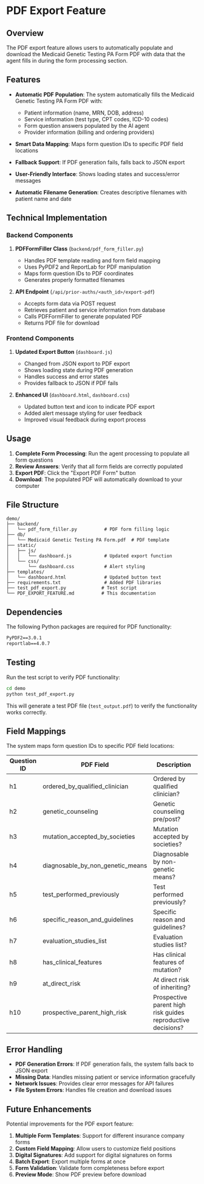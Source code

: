 # PDF Export Feature

## Overview

The PDF export feature allows users to automatically populate and download the Medicaid Genetic Testing PA Form PDF with data that the agent fills in during the form processing section.

## Features

- **Automatic PDF Population**: The system automatically fills the Medicaid Genetic Testing PA Form PDF with:
  - Patient information (name, MRN, DOB, address)
  - Service information (test type, CPT codes, ICD-10 codes)
  - Form question answers populated by the AI agent
  - Provider information (billing and ordering providers)

- **Smart Data Mapping**: Maps form question IDs to specific PDF field locations
- **Fallback Support**: If PDF generation fails, falls back to JSON export
- **User-Friendly Interface**: Shows loading states and success/error messages
- **Automatic Filename Generation**: Creates descriptive filenames with patient name and date

## Technical Implementation

### Backend Components

1. **PDFFormFiller Class** (`backend/pdf_form_filler.py`)
   - Handles PDF template reading and form field mapping
   - Uses PyPDF2 and ReportLab for PDF manipulation
   - Maps form question IDs to PDF coordinates
   - Generates properly formatted filenames

2. **API Endpoint** (`/api/prior-auths/<auth_id>/export-pdf`)
   - Accepts form data via POST request
   - Retrieves patient and service information from database
   - Calls PDFFormFiller to generate populated PDF
   - Returns PDF file for download

### Frontend Components

1. **Updated Export Button** (`dashboard.js`)
   - Changed from JSON export to PDF export
   - Shows loading state during PDF generation
   - Handles success and error states
   - Provides fallback to JSON if PDF fails

2. **Enhanced UI** (`dashboard.html`, `dashboard.css`)
   - Updated button text and icon to indicate PDF export
   - Added alert message styling for user feedback
   - Improved visual feedback during export process

## Usage

1. **Complete Form Processing**: Run the agent processing to populate all form questions
2. **Review Answers**: Verify that all form fields are correctly populated
3. **Export PDF**: Click the "Export PDF Form" button
4. **Download**: The populated PDF will automatically download to your computer

## File Structure

```
demo/
├── backend/
│   └── pdf_form_filler.py          # PDF form filling logic
├── db/
│   └── Medicaid Genetic Testing PA Form.pdf  # PDF template
├── static/
│   ├── js/
│   │   └── dashboard.js            # Updated export function
│   └── css/
│       └── dashboard.css           # Alert styling
├── templates/
│   └── dashboard.html              # Updated button text
├── requirements.txt                # Added PDF libraries
├── test_pdf_export.py             # Test script
└── PDF_EXPORT_FEATURE.md          # This documentation
```

## Dependencies

The following Python packages are required for PDF functionality:

```txt
PyPDF2==3.0.1
reportlab==4.0.7
```

## Testing

Run the test script to verify PDF functionality:

```bash
cd demo
python test_pdf_export.py
```

This will generate a test PDF file (`test_output.pdf`) to verify the functionality works correctly.

## Field Mappings

The system maps form question IDs to specific PDF field locations:

| Question ID | PDF Field | Description |
|-------------|-----------|-------------|
| h1 | ordered_by_qualified_clinician | Ordered by qualified clinician? |
| h2 | genetic_counseling | Genetic counseling pre/post? |
| h3 | mutation_accepted_by_societies | Mutation accepted by societies? |
| h4 | diagnosable_by_non_genetic_means | Diagnosable by non-genetic means? |
| h5 | test_performed_previously | Test performed previously? |
| h6 | specific_reason_and_guidelines | Specific reason and guidelines? |
| h7 | evaluation_studies_list | Evaluation studies list? |
| h8 | has_clinical_features | Has clinical features of mutation? |
| h9 | at_direct_risk | At direct risk of inheriting? |
| h10 | prospective_parent_high_risk | Prospective parent high risk guides reproductive decisions? |

## Error Handling

- **PDF Generation Errors**: If PDF generation fails, the system falls back to JSON export
- **Missing Data**: Handles missing patient or service information gracefully
- **Network Issues**: Provides clear error messages for API failures
- **File System Errors**: Handles file creation and download issues

## Future Enhancements

Potential improvements for the PDF export feature:

1. **Multiple Form Templates**: Support for different insurance company forms
2. **Custom Field Mapping**: Allow users to customize field positions
3. **Digital Signatures**: Add support for digital signatures on forms
4. **Batch Export**: Export multiple forms at once
5. **Form Validation**: Validate form completeness before export
6. **Preview Mode**: Show PDF preview before download
